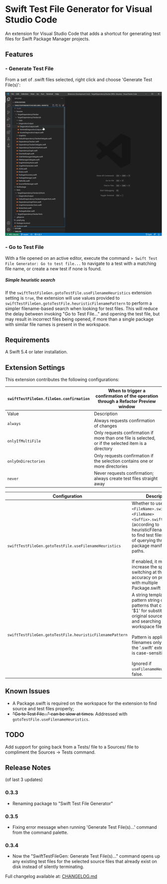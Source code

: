 # Swift Test File Generator for Visual Studio Code

An extension for Visual Studio Code that adds a shortcut for generating test files for Swift Package Manager projects.

## Features

### - Generate Test File

From a set of .swift files selected, right click and choose 'Generate Test File(s)':

![image](images/SwiftFileTestGen.gif)

### - Go to Test File

With a file opened on an active editor, execute the command `> Swift Test File Generator: Go to test file...` to navigate to a test with a matching file name, or create a new test if none is found.

##### Simple heuristic search

If the `swiftTestFileGen.gotoTestFile.useFilenameHeuristics` extension setting is `true`, the extension will use values provided to `swiftTestFileGen.gotoTestFile.heuristicFilenamePattern` to perform a simpler filename-based search when looking for test files. This will reduce the delay between invoking "Go to Test File..." and opening the test file, but may result in incorrect files being opened, if more than a single package with similar file names is present in the workspace.

## Requirements

A Swift 5.4 or later installation.

## Extension Settings

This extension contributes the following configurations:

| `swiftTestFileGen.fileGen.confirmation` | When to trigger a confirmation of the operation through a Refactor Preview window |
|---|---|
| Value | Description |
| `always` | Always requests confirmation of changes |
| `onlyIfMultiFile` | Only requests confirmation if more than one file is selected, or if the selected item is a directory |
| `onlyOnDirectories` | Only requests confirmation if the selection contains one or more directories |
| `never` | Never requests confirmation; always create test files straight away |

| Configuration | Description | Default Value | 
|--|--|--|
| `swiftTestFileGen.gotoTestFile.useFilenameHeuristics` | Whether to use simple `<FileName>.swift` -> `<FileName><Suffix>.swift` heuristics (according to heuristicFilenamePattern) to find test files, instead of querying through the package manifest for paths.</br></br>If enabled, it might increase the speed of file switching at the cost of accuracy on projects with multiple Package.swift manifests. | `false` |
| `swiftTestFileGen.gotoTestFile.heuristicFilenamePattern` | A string template-like pattern string or array of patterns that contain a '$1' for substituting the original source file name and searching all workspace files.</br></br>Pattern is applied to filenames only, before the '.swift' extension, and is case-sensitive.</br></br>Ignored if `useFilenameHeuristics` is false. | `"$1Tests.swift"` |

## Known Issues

- A Package.swift is required on the workspace for the extension to find source and test files properly;
- ~~"Go to Test File..." can be slow at times.~~ Addressed with `gotoTestFile.useFilenameHeuristics`.

## TODO

Add support for going back from a Tests/ file to a Sources/ file to compliment the Sources -> Tests command.

## Release Notes
(of last 3 updates)

### 0.3.3

- Renaming package to "Swift Test File Generator"

### 0.3.5

- Fixing error message when running 'Generate Test File(s)...' command from the command palette.

### 0.3.4

- Now the "SwiftTestFileGen: Generate Test File(s)..." command opens up any existing test files for the selected source files that already exist on disk instead of silently terminating.

Full changelog available at: [CHANGELOG.md](CHANGELOG.md)
